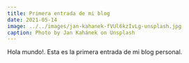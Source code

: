 ```yaml
---
title: Primera entrada de mi blog
date: 2021-05-14
image: ../../images/jan-kahanek-fVUl6kzIvLg-unsplash.jpg
caption: Photo by Jan Kahánek on Unsplash
---
```


Hola mundo!. Esta es la primera entrada de mi blog personal.
